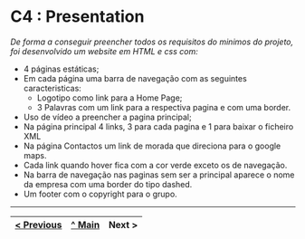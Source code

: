 # C4 : Presentation

_De forma a conseguir preencher todos os requisitos do minimos do projeto, foi desenvolvido um website em HTML e css com:_
- 4 páginas estáticas;
- Em cada página uma barra de navegação com as seguintes caracteristicas:
    - Logotipo como link para a Home Page;
    - 3 Palavras com um link para a respectiva pagina e com uma border.
- Uso de vídeo a preencher a pagina principal;
- Na página principal 4 links, 3 para cada pagina e 1 para baixar o ficheiro XML
- Na página Contactos um link de morada que direciona para o google maps.
- Cada link quando hover fica com a cor verde exceto os de navegação.
- Na barra de navegação nas paginas sem ser a principal aparece o nome da empresa com uma border do tipo dashed.
- Um footer com o copyright para o grupo.

---  
[< Previous](c3.md) | [^ Main](https://github.com/exemploTrabalho/report) | Next >
:--- | :---: | ---: 